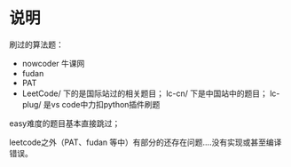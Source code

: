 # 说明
刷过的算法题：
- nowcoder 牛课网 
- fudan
- PAT
- LeetCode/ 下的是国际站过的相关题目； lc-cn/ 下是中国站中的题目； lc-plug/ 是vs code中力扣python插件刷题

easy难度的题目基本直接跳过；

leetcode之外（PAT、fudan 等中）有部分的还存在问题....没有实现或甚至编译错误。